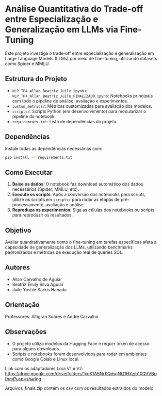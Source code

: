 # Análise Quantitativa do Trade-off entre Especialização e Generalização em LLMs via Fine-Tuning

Este projeto investiga o trade-off entre especialização e generalização em Large Language Models (LLMs) por meio de fine-tuning, utilizando datasets como Spider e MMLU.

## Estrutura do Projeto
- `NLP_TP4_Allan_Beatriz_Juile.ipynb` e `NLP_TP4_Allan_Beatriz_Juile_FINALIZADO.ipynb`: Notebooks principais com todo o pipeline de análise, avaliação e experimentos.
- `custom_metrics/`: Métricas customizadas para avaliação dos modelos.
- `scripts/`: Scripts Python (em desenvolvimento) para modularizar o pipeline do notebook.
- `requirements.txt`: Lista de dependências do projeto.

## Dependências
Instale todas as dependências necessárias com:
```bash
pip install -r requirements.txt
```

## Como Executar
1. **Baixe os dados**: O notebook faz download automático dos dados necessários (Spider, MMLU, etc).
2. **Execute os scripts**: Após a conversão dos notebooks para scripts, utilize os scripts em `scripts/` para rodar as etapas de pré-processamento, avaliação e análise.
3. **Reproduza os experimentos**: Siga as células dos notebooks ou scripts para reproduzir os resultados.

## Objetivo
Avaliar quantitativamente como o fine-tuning em tarefas específicas afeta a capacidade de generalização dos LLMs, utilizando benchmarks padronizados e métricas de execução real de queries SQL.

## Autores
- Allan Carvalho de Aguiar
- Beatriz Emily Silva Aguiar
- Juíle Yoshie Sarkis Hanada

## Orientação
Professores: Altigran Soares e André Carvalho

## Observações
- O projeto utiliza modelos da Hugging Face e requer token de acesso para alguns downloads.
- Scripts e notebooks foram desenvolvidos para rodar em ambientes como Google Colab e Linux local.

Link com os adaptadores Lora V1 e V2:
https://drive.google.com/drive/folders/1xdK1ABNrKQdwjNQ1HXzjb1XQVVBpfnmj?usp=sharing

Arquivos_finais.zip contém os csv com os resultados extraidos do modelo
